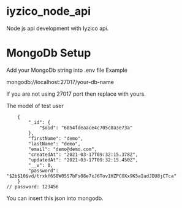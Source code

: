 # iyzico_node_api
Node js api development with Iyzico api.

# MongoDb Setup

Add your MongoDb string into .env file
Example

mongodb://localhost:27017/your-db-name
  
If you are not using 27017 port then replace with yours.

The model of test user
```
    {
        "_id": {
            "$oid": "6054fdeaace4c705c0a3e73a"
        },
        "firstName": "demo",
        "lastName": "demo",
        "email": "demo@demo.com",
        "createdAt": "2021-03-17T09:32:15.378Z",
        "updatedAt": "2021-03-17T09:32:15.450Z",
        "__v": 0,
        "password": "$2b$10$vd/trxkf6S8W05S7bFs08e7xJ6Tov1HZPCOXx9K5aIudJDU8jCTca"  
    }
// password: 123456
```
You can insert this json into mongodb.
